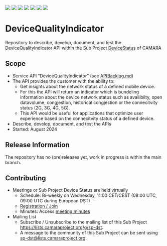 <a href="https://github.com/camaraproject/DeviceQualityIndicator/commits/" title="Last Commit"><img src="https://img.shields.io/github/last-commit/camaraproject/DeviceQualityIndicator?style=plastic"></a>
<a href="https://github.com/camaraproject/DeviceQualityIndicator/issues" title="Open Issues"><img src="https://img.shields.io/github/issues/camaraproject/DeviceQualityIndicator?style=plastic"></a>
<a href="https://github.com/camaraproject/DeviceQualityIndicator/pulls" title="Open Pull Requests"><img src="https://img.shields.io/github/issues-pr/camaraproject/DeviceQualityIndicator?style=plastic"></a>
<a href="https://github.com/camaraproject/DeviceQualityIndicator/graphs/contributors" title="Contributors"><img src="https://img.shields.io/github/contributors/camaraproject/DeviceQualityIndicator?style=plastic"></a>
<a href="https://github.com/camaraproject/DeviceQualityIndicator" title="Repo Size"><img src="https://img.shields.io/github/repo-size/camaraproject/DeviceQualityIndicator?style=plastic"></a>
<a href="https://github.com/camaraproject/DeviceQualityIndicator/blob/main/LICENSE" title="License"><img src="https://img.shields.io/badge/License-Apache%202.0-green.svg?style=plastic"></a>
<a href="https://github.com/camaraproject/DeviceQualityIndicator/releases/latest" title="Latest Release"><img src="https://img.shields.io/github/release/camaraproject/DeviceQualityIndicator?style=plastic"></a>

# DeviceQualityIndicator
Repository to describe, develop, document, and test the DeviceQualityIndicator API within the Sub Project [DeviceStatus]([https://wiki.camaraproject.org/display/CAM/Sub+Projects](https://wiki.camaraproject.org/x/-QAG)) of CAMARA

## Scope

* Service API “DeviceQualityIndicator” (see [APIBacklog.md](https://github.com/camaraproject/APIBacklog/blob/main/documentation/APIbacklog.md))
* The API provides the customer with the ability to:  
  * Get insights about the network status of a defined mobile device.
  * For this the API will return an indicator which is bundeling information about the device network status such as availibilty, open datavolume, congjestion, historical congjestion or the connecitvity status (2G, 3G, 4G, 5G).
  * This API would be useful for applications that optimize user experience based on the connecitvity status of a defined device.
* Describe, develop, document, and test the APIs
* Started: August 2024

## Release Information

The repository has no (pre)releases yet, work in progress is within the main branch.
<!-- Optional: an explicit listing of the latest (pre-)release with additional information, e.g. links to the API definitions -->
<!-- In addition use/uncomment one or multiple the following alternative options when becoming applicable -->
<!-- Pre-releases of this sub project are available in https://github.com/camaraproject/DeviceQualityIndicator/releases -->
<!-- The latest public release is available here: https://github.com/camaraproject/DeviceQualityIndicator/releases/latest -->
<!-- For changes see [CHANGELOG.md](https://github.com/camaraproject/DeviceQualityIndicator/blob/main/CHANGELOG.md) -->

## Contributing
* Meetings or Sub Project Device Status are held virtually 
    * Schedule: Bi-weekly on Wednesday, 11:00 CET/CEST (08:00 UTC, 09:00 UTC during European DST)
    * [Registration / Join]([https://wiki.camaraproject.org/x/TQAG](https://zoom-lfx.platform.linuxfoundation.org/meeting/94783050047?password=c43ff9fd-4c79-468a-9d98-45222dd6343d))
    * Minutes: Access [meeting minutes](https://wiki.camaraproject.org/display/CAM/DeviceStatus+Meeting+Minutes)
* Mailing List
    * Subscribe / Unsubscribe to the mailing list of this Sub Project <https://lists.camaraproject.org/g/sp-dst>.
    * A message to the community of this Sub Project can be sent using <sp-dst@lists.camaraproject.org>.
